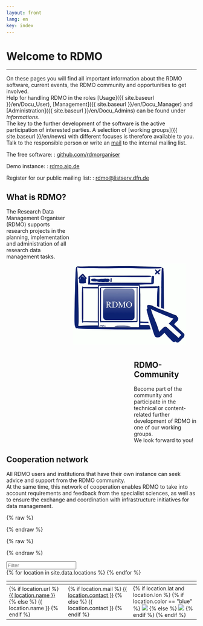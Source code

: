 ```yaml
---
layout: front
lang: en
key: index
---
```


# Welcome to RDMO

<hr>

On these pages you will find all important information about the RDMO software, current events, the RDMO community and opportunities to get involved. <br/> Help for handling RDMO in the roles [Usage]({{ site.baseurl }}/en/Docu_User), [Management]({{ site.baseurl }}/en/Docu_Manager) and [Administration]({{ site.baseurl }}/en/Docu_Admins) can be found under <i>Informations</i>.<br/> The key to the further development of the software is the active participation of interested parties. A selection of [working groups]({{ site.baseurl }}/en/news) with different focuses is therefore available to you. Talk to the responsible person or write an <a href="mailto:rdmo-contact@listserv.dfn.de">mail</a> to the internal mailing list.<br/>

The free software: : [github.com/rdmorganiser](https://github.com/rdmorganiser)

Demo instance: : [rdmo.aip.de](https://rdmo.aip.de)

Register for our public mailing list: : [rdmo@listserv.dfn.de](https://www.listserv.dfn.de/sympa/info/rdmo)

<div style="width: 35%;margin-top: 1%;">
<h2>What is RDMO?</h2>
The Research Data Management Organiser (RDMO) supports research projects in the planning, implementation and administration of all research data management tasks.
</div>

<div style="margin-left:33%;">
<img src="../img/what_is_rdmo.png" style="width: 300px;padding:10px;hspace: 5px; vspace:5px;"/>
</div>

<div style="width: 33%; margin-left:67%;">
<h2>RDMO-Community</h2>
Become part of the community and participate in the technical or content-related further development of RDMO in one of our working groups.<br/>
We look forward to you!
</div>

<h2>Cooperation network</h2>
All RDMO users and institutions that have their own instance can seek advice and support from the RDMO community.<br/>
At the same time, this network of cooperation enables RDMO to take into account requirements and feedback from the specialist sciences, as well as to ensure the exchange and coordination with infrastructure initiatives for data management.

<link rel="stylesheet" href="../css/leaflet.css" />

<script>
    var _locations = {{ site.data.locations | jsonify }};
</script>

{% raw  %}

<script id="popup-template" type="text/x-handlebars-template">

<h4>{{name}}</h4>

<dl>
    {{#if url}}
        <dt>URL</dt>
        <dd><a href="{{url}}" target="_blank">{{url}}</a></dd>
    {{/if}}
    {{#if contact}}
        <dt>Kontakt</dt>
        <dd>{{contact}}</dd>
    {{/if}}
    {{#if discipline}}
        <dt>Disziplin</dt>
        <dd>{{discipline}}</dd>
    {{/if}}
    {{#if description}}
        <dt>Beschreibung</dt>
        <dd>{{description}}</dd>
    {{/if}}
</dl>

</script>

{% endraw %}

{% raw  %}

<script id="legend-template" type="text/x-handlebars-template">

<p>
    <img src="../img/icons/marker-icon-blue.png" /> Produktiv-Instanzen
</p>
<p>
    <img src="../img/icons/marker-icon-grey.png" /> Test-Instanzen
</p>

</script>

{% endraw %}

<script src="../js/func.js"></script>

<script src="../js/handlebars.min.js"></script>

<script src="../js/leaflet.js"></script>

<script src="../js/map.js"></script>

<script src="../js/tablesorter.min.js"></script>

<script src="../js/tablesorter.widgets.js"></script>

<link rel="stylesheet" type="text/css" href="../css/table.css">

<div id="map" class="map"></div>
<div>
    <div class="no_entries"></div>
    <input class="tabfilter" type="search" data-column="all" placeholder="Filter">
</div>

<table id="partners" class="tablesorter">
    <thead>
        <th class="name"></th>
        <th class="contact"></th>
        <th class="instance"></th>
    </thead>
    <tbody>
        {% for location in site.data.locations %}
            <tr>
                <td class="name">
                    {% if location.url %}
                        <a href="{{ location.url }}">{{ location.name }}</a>
                    {% else %}
                        {{ location.name }}
                    {% endif %}
                </td>
                <td class="contact">
                    {% if location.mail %}
                        <a href="{{ location.mail }}">{{ location.contact }}</a>
                    {% else %}
                           {{ location.contact }}
                    {% endif %}
                </td>
                <td id="{{ location.name | slugify: latin }}" class="instance">
                    {% if location.lat and location.lon %}
                        {% if location.color == "blue" %}
                            <img src="../img/icons/marker-icon-blue.png" />
                        {% else %}
                            <img src="../img/icons/marker-icon-grey.png" />
                        {% endif %}
                        <script>
                            $("#{{ location.name | slugify }}")
                            .on("click", function(){
                                open_marker(
                                    "{{ location.name | slugify }}",
                                    [{{ location.lat }}, {{ location.lon }}],
                                    "{{ location.description | size }}"
                                );
                            });
                        </script>
                    {% endif %}
                </td>
            </tr>
        {% endfor %}
    </tbody>
</table>

<script>
    $(document).ready(function() {
        init_table();
    });
</script>
